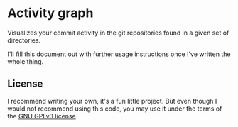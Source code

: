 # Activity graph
Visualizes your commit activity in the git repositories found in a
given set of directories.

I'll fill this document out with further usage instructions once I've
written the whole thing.

## License
I recommend writing your own, it's a fun little project. But even
though I would not recommend using this code, you may use it under the
terms of the [GNU GPLv3 license][license].

[license]: LICENSE.md "The GNU GPLv3 license text in Markdown."

